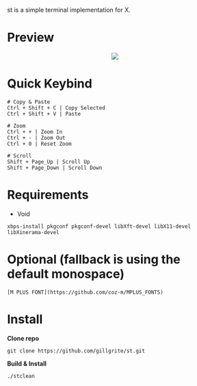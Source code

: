 st is a simple terminal implementation for X.

# **Preview**
<p align="center">
    <img src="https://github.com/motolla/st/blob/main/preview.png">
</p>


# **Quick Keybind**
```
# Copy & Paste
Ctrl + Shift + C | Copy Selected
Ctrl + Shift + V | Paste

# Zoom
Ctrl + + | Zoom In
Ctrl + - | Zoom Out
Ctrl + 0 | Reset Zoom

# Scroll
Shift + Page_Up | Scroll Up
Shift + Page_Down | Scroll Down
```

# Requirements
+ Void
```
xbps-install pkgconf pkgconf-devel libXft-devel libX11-devel libXinerama-devel
```
# Optional (fallback is using the default monospace)
```
[M PLUS FONT](https://github.com/coz-m/MPLUS_FONTS)
```
# Install
**Clone repo**
```
git clone https://github.com/gillgrite/st.git
```
**Build & Install**

```
./stclean
```
